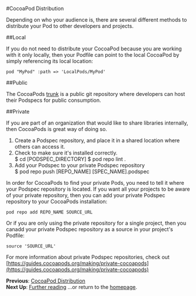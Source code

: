 #CocoaPod Distribution

Depending on who your audience is, there are several different methods to distribute your Pod to other developers and projects.

##Local

If you do not need to distribute your CocoaPod because you are working with it only locally, then your Podfile can point to the local CocoaPod by simply referencing its local location:

```pod "MyPod" :path => 'LocalPods/MyPod'```

##Public

The CocoaPods [trunk](https://guides.cocoapods.org/making/getting-setup-with-trunk) is a public git repository where developers can host their Podspecs for public consumption.  


##Private

If you are part of an organization that would like to share libraries internally, then CocoaPods is great way of doing so.

1. Create a Podspec repository, and place it in a shared location where others can access it.  
2. Check to make sure it's installed correctly.  
    $ cd [PODSPEC_DIRECTORY]
    $ pod repo lint .
3. Add your Podspec to your private Podspec repository  
    $ pod repo push [REPO_NAME] [SPEC_NAME].podspec

In order for CocoaPods to find your private Pods, you need to tell it where your Podspec repository is located. If you want all your projects to be aware of your private repository, then you can add your private Podspec repository to your CocoaPods installation:  

```pod repo add REPO_NAME SOURCE_URL```

Or if you are only using the private repository for a single project, then you canadd your private Podspec repository as a source in your project's Podfile:  

```source 'SOURCE_URL'```

For more information about private Podspec repositories, check out [https://guides.cocoapods.org/making/private-cocoapods](https://guides.cocoapods.org/making/private-cocoapods)

**Previous**: [CocoaPod Distribution](distributing-pods.md)  
**Next Up**: [Further reading](Further-reading-and-resources.md)
...or return to the [homepage](README.md).
